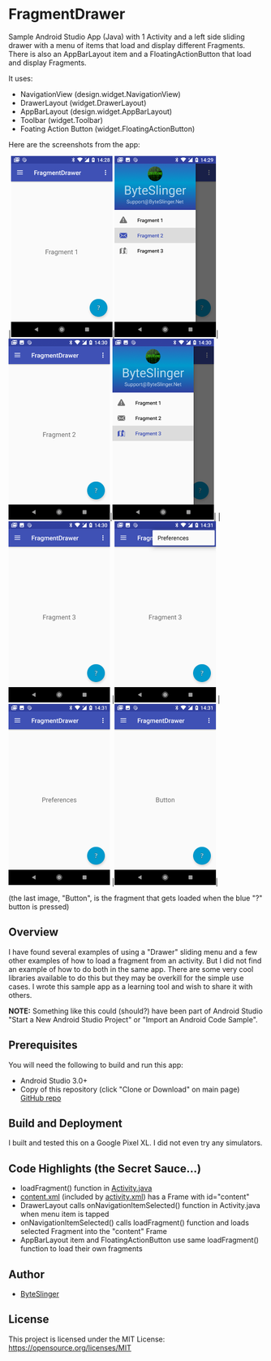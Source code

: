 # FragmentDrawer
Sample Android Studio App (Java) with 1 Activity and a left side sliding drawer with a menu of items that load and display different Fragments.  There is also an AppBarLayout item and a FloatingActionButton that load and display Fragments.

It uses:

* NavigationView (design.widget.NavigationView)
* DrawerLayout (widget.DrawerLayout)
* AppBarLayout (design.widget.AppBarLayout)
* Toolbar (widget.Toolbar)
* Foating Action Button (widget.FloatingActionButton)

Here are the screenshots from the app:

|<img src="./screenshots/1.png" />|<img src="./screenshots/2.png" />|<img src="./screenshots/3.png" />|<img src="./screenshots/4.png" />|
|<img src="./screenshots/5.png" />
|<img src="./screenshots/6.png" />
|<img src="./screenshots/7.png" />
|<img src="./screenshots/8.png" />|

(the last image, "Button", is the fragment that gets loaded when the blue "?" button is pressed)

## Overview

I have found several examples of using a "Drawer" sliding menu and a few other examples of how to load a fragment from an activity.  But I did not find an example of how to do both in the same app.  There are some very cool libraries available to do this but they may be overkill for the simple use cases.  I wrote this sample app as a learning tool and wish to share it with others.

**NOTE:** Something like this could (should?) have been part of Android Studio "Start a New Android Studio Project" or "Import an Android Code Sample".

## Prerequisites

You will need the following to build and run this app:

* Android Studio 3.0+
* Copy of this repository (click "Clone or Download" on main page) [GitHub repo](https://github.com/ByteSlinger/FragmentDrawer.git)

## Build and Deployment

I built and tested this on a Google Pixel XL.  I did not even try any simulators.

## Code Highlights (the Secret Sauce...)

* loadFragment() function in [Activity.java](https://github.com/ByteSlinger/FragmentDrawer/blob/master/app/src/main/java/net/byteslinger/fragmentdrawer/Activity.java)
* [content.xml](https://github.com/ByteSlinger/FragmentDrawer/blob/master/app/src/main/res/layout/content.xml) (included by [activity.xml](https://github.com/ByteSlinger/FragmentDrawer/blob/master/app/src/main/res/layout/activity.xml)) has a Frame with id="content"
* DrawerLayout calls onNavigationItemSelected() function in Activity.java when menu item is tapped
* onNavigationItemSelected() calls loadFragment() function and loads selected Fragment into the "content" Frame
* AppBarLayout item and FloatingActionButton use same loadFragment() function to load their own fragments

## Author

* [ByteSlinger](https://github.com/ByteSlinger)

## License

This project is licensed under the MIT License: https://opensource.org/licenses/MIT
